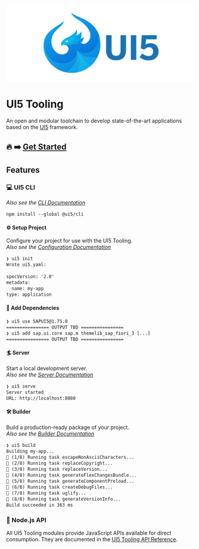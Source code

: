 ![UI5 logo](images/UI5_logo_wide.png)

# UI5 Tooling
An open and modular toolchain to develop state-of-the-art applications based on the [UI5](https://ui5.sap.com) framework.

## 🔥 ➡️ **[Get Started](./pages/GettingStarted.md)**


## Features
### 💻 UI5 CLI
*Also see the [CLI Documentation](./pages/CLI.md)*

```
npm install --global @ui5/cli
```

#### ⚙️ Setup Project

Configure your project for use with the UI5 Tooling.  
*Also see the [Configuration Documentation](./pages/Configuration.md)*

```
❯ ui5 init
Wrote ui5.yaml:

specVersion: '2.0'
metadata:
  name: my-app
type: application
```

#### 🚚 Add Dependencies

```
❯ ui5 use SAPUI5@1.75.0
================ OUTPUT TBD ================
❯ ui5 add sap.ui.core sap.m themelib_sap_fiori_3 [...]
================ OUTPUT TBD ================
```

#### 🏄 Server
Start a local development server.  
*Also see the [Server Documentation](./pages/Server.md)*

```
❯ ui5 serve
Server started
URL: http://localhost:8080
```

#### 🛠 Builder
Build a production-ready package of your project.  
*Also see the [Builder Documentation](./pages/Builder.md)*

```
❯ ui5 build
Building my-app...
🔨 (1/8) Running task escapeNonAsciiCharacters...
🔨 (2/8) Running task replaceCopyright...
🔨 (3/8) Running task replaceVersion...
🔨 (4/8) Running task generateFlexChangesBundle...
🔨 (5/8) Running task generateComponentPreload...
🔨 (6/8) Running task createDebugFiles...
🔨 (7/8) Running task uglify...
🔨 (8/8) Running task generateVersionInfo...
Build succeeded in 363 ms
```

### 🧪 Node.js API
All UI5 Tooling modules provide JavaScript APIs available for direct consumption. They are documented in the [UI5 Tooling API Reference](https://sap.github.io/ui5-tooling/api/index.html).
